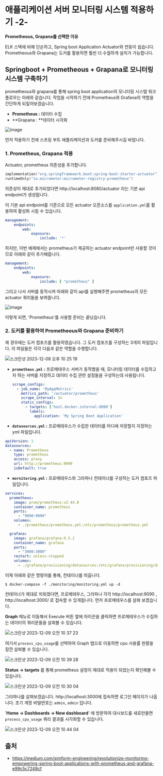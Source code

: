 # 애플리케이션 서버 모니터링 시스템 적용하기 -2-

**Prometheous, Grapana를 선택한 이유**

ELK 스택에 비해 단순하고, Spring boot Application Actuator와 연동이 쉽습니다. Prometheous와 Grapana는 도커를 활용하면 훨씬 더 수월하게 설치가 가능합니다.

## Springboot + Prometheous + Grapana로 모니터링 시스템 구축하기

prometheous와 grapana를 통해 spring boot application의 모니터링 시스템 워크플로우는 아래와 같습니다. 작업을 시작하기 전에 Prometheus와 Grafana의 역할을 간단하게 되짚어보겠습니다.

- **Prometheus :** 데이터 수집
- **Grapana : **데이터 시각화

![image](https://github.com/f-lab-edu/payment-lab/assets/81374655/142f28e6-2205-4006-83d9-db2a1e6abbc7)

먼저 적용하기 전에 스프링 부트 애플리케이션과 도커를 준비해주시길 바랍니다.

### 1. Prometheus, Grapana 적용

Actuator, prometheus 의존성을 추가합니다.

```kotlin
implementation("org.springframework.boot:spring-boot-starter-actuator")
runtimeOnly("io.micrometer:micrometer-registry-prometheus")
```

의존성이 제대로 추가되었다면 http://localhost:8080/actuator 라는 기본 api endpoint가 생성됩니다.

이 기본 api endpoint를 기준으로 모든 actuator 오픈소스를 `application.yml`를 활용하여 활성화 시킬 수 있습니다.

```yaml
management:
    endpoints:
        web:
            exposure:
                include: '*'
```

하지만, 이번 예제에서는 prometheus가 제공하는 actuator endpoint만 사용할 것이므로 아래와 같이 추가해줍니다.

```yaml
management:
    endpoints:
        web:
            exposure:
                include: [ "prometheus" ]
```

그리고 나서 서버를 동작시켜 아래와 같이 api를 실행해주면 prometheus의 모든 actuator 쿼리들을 보여줍니다.

![image](https://github.com/f-lab-edu/payment-lab/assets/81374655/5e2d559b-b0d0-41af-a345-3becdf34edce)

이렇게 되면, 'Prometheus'를 사용할 준비는 끝났습니다.

### 2. 도커를 활용하여 Prometheous와 Grapana 준비하기

제 경우에는 도커 컴포즈를 활용하였습니다. 그 도커 컴포즈를 구성하는 3개의 파일입니다. 이 파일들은 각각 다음과 같은 역할을 수행합니다.

![스크린샷 2023-12-08 오후 10 25 19](https://github.com/wanniDev/TIL_collection/assets/81374655/ee26136e-0750-4ecd-a360-d2aadda799e4)

- **`prometheus.yml` :** 프로메테우스 서버가 동작했을 때, 모니터링 데이터를 수집하고자 하는 서버를 지정하고 데이터 수집 관련 설정들을 구성하는데 사용됩니다.

  ```yaml
  scrape_configs:
    - job_name: 'MyAppMetrics'
      metrics_path: '/actuator/prometheus'
      scrape_interval: 3s
      static_configs:
        - targets: ['host.docker.internal:8080']
          labels:
            application: 'My Spring Boot Application'
  ```

-  **`datasources.yml` :** 프로메테우스가 수집한 데이터를 어디에 저장할지 지정하는 yml 파일입니다.

  ```yaml
  apiVersion: 1
  datasources:
    - name: Prometheus
      type: prometheus
      access: proxy
      url: http://prometheus:9090
      isDefault: true
  ```

-  **`mornitoring.yml` :** 프로메테우스와 그라파나 컨테이너를 구성하는 도커 컴포즈 파일입니다.

  ```yaml
  services:
    prometheus:
      image: prom/prometheus:v2.44.0
      container_name: prometheus
      ports:
        - "9090:9090"
      volumes:
        - ./prometheus/prometheus.yml:/etc/prometheus/prometheus.yml
  
    grafana:
      image: grafana/grafana:9.5.2
      container_name: grafana
      ports:
        - "3000:3000"
      restart: unless-stopped
      volumes:
        - ./grafana/provisioning/datasources:/etc/grafana/provisioning/datasources
  ```

이제 아래와 같은 명령어를 통해, 컨테이너를 띄웁니다.

```shell
$ docker-compose -f ./monitoring/monitoring.yml up -d
```

컨테이너가 제대로 띄워졌다면, 프로메테우스, 그라파나 각각 http://localhost:9090 , http://localhost:3000/ 로 접속할 수 있게됩니다. 먼저 프로메테우스를 살펴 보겠습니다.

**Graph** 메뉴로 이동해서 Execute 버튼 옆에 아이콘을 클릭하면 프로메테우스가 수집하는 데이터의 쿼리문들을 살펴볼 수 있습니다.

![스크린샷 2023-12-09 오전 10 37 23](https://github.com/payments-laboratory/payments-lab-front/assets/81374655/cdb946f4-89f3-4deb-b758-9d7674a90994)

여기서 `process_cpu_usage`를 선택하여 Graph 탭으로 이동하면 cpu 사용률 현황을 잠깐 살펴볼 수 있습니다.

![스크린샷 2023-12-09 오전 10 39 28](https://github.com/payments-laboratory/payments-lab-front/assets/81374655/30c3f813-8a44-4644-b905-8122a8d58674)

**Status -> targets** 를 통해 prometheus 설정이 제대로 적용이 되었는지 확인해볼 수 있습니다.

![스크린샷 2023-12-09 오전 10 30 04](https://github.com/payments-laboratory/payments-lab-api/assets/81374655/12ffd30d-d49f-427a-aa1c-957ca665f7c8)

그라파나를 살펴보겠습니다. http://localhost:3000에 접속하면 로그인 페이지가 나옵니다. 초기 계정 비밀번호는 `admin`, `admin` 입니다.

'**Home -> Dashboards -> New dashboard**' 에 방문하여 대시보드를 새로만들면 `process_cpu_usage` 쿼리 결과를 시각화할 수 있습니다.

![스크린샷 2023-12-09 오전 10 44 04](https://github.com/payments-laboratory/payments-lab-front/assets/81374655/c1348587-b634-4f6a-9275-8702546c5b23)

## 출처

- https://medium.com/simform-engineering/revolutionize-monitoring-empowering-spring-boot-applications-with-prometheus-and-grafana-e99c5c7248cf